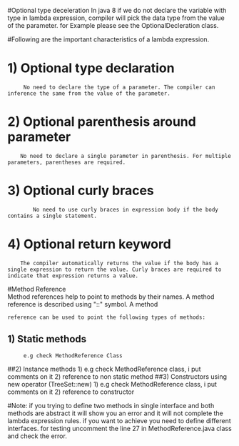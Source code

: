 #Optional type deceleration
							 In java 8 if we do not declare the variable with type in lambda expression, compiler will pick the data type from the value of the parameter. for Example please see the OptionalDecleration class.

#Following are the important characteristics of a lambda expression.

# 1) Optional type declaration 
         No need to declare the type of a parameter. The compiler can inference the same from the value of the parameter.

# 2)  Optional parenthesis around parameter 
		No need to declare a single parameter in parenthesis. For multiple parameters, parentheses are required.

# 3) Optional curly braces 
			No need to use curly braces in expression body if the body contains a single statement.
						
# 4)  Optional return keyword
		The compiler automatically returns the value if the body has a single expression to return the value. Curly braces are required to indicate that expression returns a value.

						
#Method Reference  
    Method references help to point to methods by their names. A method reference is described using "::" symbol. A method 
    
    reference can be used to point the following types of methods:

## 1) Static methods 
	     e.g check MethodReference Class

##2)  Instance methods 
	1) e.g check MethodReference class, i put comments on it
    2) reference to non static method
##3)  Constructors using new operator (TreeSet::new) 
     1) e.g check MethodReference class, i put comments on it
     2) reference to constructor


#Note:
	 if you trying to define two methods in single interface and both methods are abstract it will show you an error and 
	it will not complete the lambda expression rules. if you want to achieve you need to define different interfaces.
	for testing uncomment the line 27 in MethodReference.java class and check the error.
	
	
	 
        